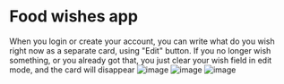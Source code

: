 # Food wishes app
When you login or create your account, you can write what do you wish right now as a separate card, using "Edit" button. If you no longer wish something, or you already got that, you just clear your wish field in edit mode, and the card will disappear
![image](https://user-images.githubusercontent.com/60894689/143882795-5c743227-5d97-4c8b-9c13-4f0f4d4e1542.png)
![image](https://user-images.githubusercontent.com/60894689/143882840-5202840e-210e-411f-88c5-53bf027a2cc5.png)
![image](https://user-images.githubusercontent.com/60894689/143882919-3eb1dadd-27d5-4152-8f44-16c711399058.png)


